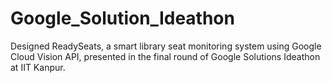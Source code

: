 # Google_Solution_Ideathon
Designed ReadySeats, a smart library seat monitoring system using Google Cloud Vision API, presented in the final round of Google Solutions Ideathon at IIT Kanpur.
